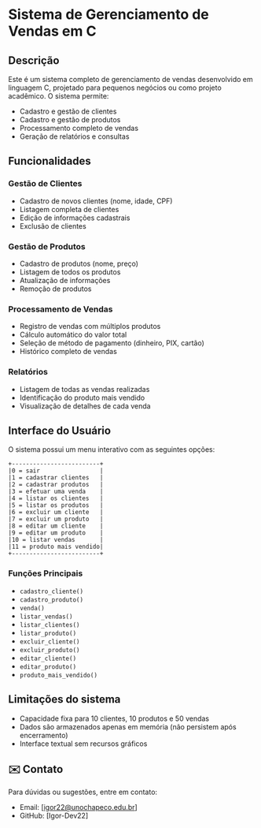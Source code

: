# Sistema de Gerenciamento de Vendas em C

## Descrição

Este é um sistema completo de gerenciamento de vendas desenvolvido em linguagem C, projetado para pequenos negócios ou como projeto acadêmico. O sistema permite:

- Cadastro e gestão de clientes
- Cadastro e gestão de produtos
- Processamento completo de vendas
- Geração de relatórios e consultas

## Funcionalidades

### Gestão de Clientes
- Cadastro de novos clientes (nome, idade, CPF)
- Listagem completa de clientes
- Edição de informações cadastrais
- Exclusão de clientes

### Gestão de Produtos
- Cadastro de produtos (nome, preço)
- Listagem de todos os produtos
- Atualização de informações
- Remoção de produtos

### Processamento de Vendas
- Registro de vendas com múltiplos produtos
- Cálculo automático do valor total
- Seleção de método de pagamento (dinheiro, PIX, cartão)
- Histórico completo de vendas

### Relatórios
- Listagem de todas as vendas realizadas
- Identificação do produto mais vendido
- Visualização de detalhes de cada venda

## Interface do Usuário

O sistema possui um menu interativo com as seguintes opções:

```
+-------------------------+
|0 = sair                 |
|1 = cadastrar clientes   |
|2 = cadastrar produtos   |
|3 = efetuar uma venda    |
|4 = listar os clientes   |
|5 = listar os produtos   |
|6 = excluir um cliente   |
|7 = excluir um produto   |
|8 = editar um cliente    |
|9 = editar um produto    |
|10 = listar vendas       |
|11 = produto mais vendido|
+-------------------------+
```
### Funções Principais
- `cadastro_cliente()`
- `cadastro_produto()`
- `venda()`
- `listar_vendas()`
- `listar_clientes()`
- `listar_produto()`
- `excluir_cliente()`
- `excluir_produto()`
- `editar_cliente()`
- `editar_produto()`
- `produto_mais_vendido()`


## Limitações do sistema

- Capacidade fixa para 10 clientes, 10 produtos e 50 vendas
- Dados são armazenados apenas em memória (não persistem após encerramento)
- Interface textual sem recursos gráficos

## ✉️ Contato

Para dúvidas ou sugestões, entre em contato:

- Email: [igor22@unochapeco.edu.br]
- GitHub: [Igor-Dev22]
